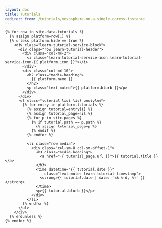 ```yaml
---
layout: doc
title: Tutorials
redirect_from: /tutorials/mesosphere-on-a-single-coreos-instance
---
```


<div class="body-light">
  <div id="tutorials">

    {% for row in site.data.tutorials %}
      {% assign platform=row[1] %}
      {% unless platform.hide == true %}
        <div class="learn-tutorial-service-block">
          <div class="row learn-tutorial-header">
            <div class="col-md-2">
              <i class="learn-tutorial-service-icon learn-tutorial-service-icon-{{ platform.icon }}"></i>
            </div>
            <div class="col-md-10">
              <h2 class="media-heading">
                {{ platform.name }}
              </h2>
              <p class="text-muted">{{ platform.blurb }}</p>
            </div>
          </div>
          <ul class="tutorial-list list-unstyled">
            {% for entry in platform.tutorials %}
              {% assign tutorial=entry[1] %}
              {% assign tutorial_page=nil %}
              {% for p in site.pages %}
                {% if tutorial.path == p.path %}
                  {% assign tutorial_page=p %}
                {% endif %}
              {% endfor %}

              <li class="row media">
                <div class="col-sm-8 col-sm-offset-1">
                  <h3 class="media-heading">
                    <a href="{{ tutorial_page.url }}">{{ tutorial.title }}</a>
                  </h3>
                  <time datetime="{{ tutorial.date }}"
                      class="text-muted learn-tutorial-timestamp">
                    <strong>{{ tutorial.date | date: "%B %-d, %Y" }}</strong>
                  </time>
                  <p>{{ tutorial.blurb }}</p>
                </div>
              </li>
            {% endfor %}
          </ul>
        </div>
      {% endunless %}
    {% endfor %}
  </div>
</div>
